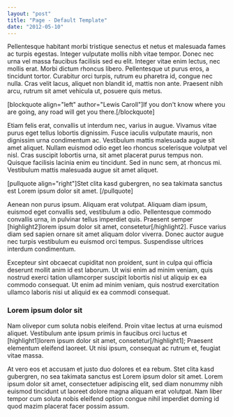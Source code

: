 ```yaml
---
layout: "post"
title: "Page - Default Template"
date: "2012-05-10"
---
```


Pellentesque habitant morbi tristique senectus et netus et malesuada fames ac turpis egestas. Integer vulputate mollis nibh vitae tempor. Donec nec urna vel massa faucibus facilisis sed eu elit. Integer vitae enim lectus, nec mollis erat. Morbi dictum rhoncus libero. Pellentesque ut purus eros, a tincidunt tortor. Curabitur orci turpis, rutrum eu pharetra id, congue nec nulla. Cras velit lacus, aliquet non blandit id, mattis non ante. Praesent nibh arcu, rutrum sit amet vehicula ut, posuere quis metus.

[blockquote align="left" author="Lewis Caroll"]If you don't know where you are going, any road will get you there.[/blockquote]

Etiam felis erat, convallis ut interdum nec, varius in augue. Vivamus vitae purus eget tellus lobortis dignissim. Fusce iaculis vulputate mauris, non dignissim urna condimentum ac. Vestibulum mattis malesuada augue sit amet aliquet. Nullam euismod odio eget leo rhoncus scelerisque volutpat vel nisl. Cras suscipit lobortis urna, sit amet placerat purus tempus non. Quisque facilisis lacinia enim eu tincidunt. Sed in nunc sem, at rhoncus mi. Vestibulum mattis malesuada augue sit amet aliquet.

[pullquote align="right"]Stet clita kasd gubergren, no sea takimata sanctus est Lorem ipsum dolor sit amet. [/pullquote]

Aenean non purus ipsum. Aliquam erat volutpat. Aliquam diam ipsum, euismod eget convallis sed, vestibulum a odio. Pellentesque commodo convallis urna, in pulvinar tellus imperdiet quis. Praesent semper [highlight2]lorem ipsum dolor sit amet, consetetur[/highlight2]. Fusce varius diam sed sapien ornare sit amet aliquam dolor viverra. Donec auctor augue nec turpis vestibulum eu euismod orci tempus. Suspendisse ultrices interdum condimentum.

Excepteur sint obcaecat cupiditat non proident, sunt in culpa qui officia deserunt mollit anim id est laborum. Ut wisi enim ad minim veniam, quis nostrud exerci tation ullamcorper suscipit lobortis nisl ut aliquip ex ea commodo consequat. Ut enim ad minim veniam, quis nostrud exercitation ullamco laboris nisi ut aliquid ex ea commodi consequat.

### Lorem ipsum dolor sit

Nam olivepor cum soluta nobis eleifend. Proin vitae lectus at urna euismod aliquet. Vestibulum ante ipsum primis in faucibus orci luctus et [highlight1]lorem ipsum dolor sit amet, consetetur[/highlight1]; Praesent elementum eleifend laoreet. Ut nisi ipsum, consequat ac rutrum et, feugiat vitae massa.

At vero eos et accusam et justo duo dolores et ea rebum. Stet clita kasd gubergren, no sea takimata sanctus est Lorem ipsum dolor sit amet. Lorem ipsum dolor sit amet, consectetuer adipiscing elit, sed diam nonummy nibh euismod tincidunt ut laoreet dolore magna aliquam erat volutpat. Nam liber tempor cum soluta nobis eleifend option congue nihil imperdiet doming id quod mazim placerat facer possim assum.